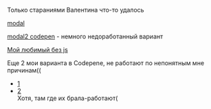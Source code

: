 Только стараниями Валентина что-то удалось

[modal](https://svitlanatsupryk-jul18.github.io/modal/index.html)

[modal2 codepen](https://codepen.io/svet1/pen/VBGrMM) - немного недоработанный вариант

[Мой любимый без js](https://codepen.io/svet1/pen/RBeoOo)

Еще 2 мои  варианта в Codepene, не работают по непонятным мне причинам((
- [1](https://codepen.io/svet1/pen/xJarrR)
- [2](https://codepen.io/svet1/pen/OwoOOo)  
Хотя, там где их брала-работают(
